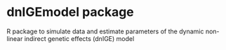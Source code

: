 # dnIGEmodel package

R package to simulate data and estimate parameters of the dynamic non-linear indirect genetic effects (dnIGE) model 